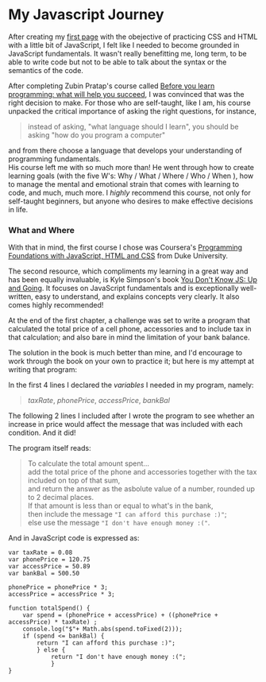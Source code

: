 # My Javascript Journey

After creating my [first page](https://alisonludick.github.io/) with the obejective of practicing CSS and HTML with a little bit of JavaScript, I felt like I needed to become grounded in JavaScript fundamentals. It wasn't really benefitting me, long term, to be able to write code but not to be able to talk about the syntax or the semantics of the code. 

After completing Zubin Pratap's course called [Before you learn programming: what will help you succeed](https://www.udemy.com/how-not-to-quit-coding/), I was convinced that was the right decision to make. For those who are self-taught, like I am, his course unpacked the critical importance of asking the right questions, for instance, 
>instead of asking, "what language should I learn", you should be asking "how do you program a computer"  

and from there choose a language that develops your understanding of programming fundamentals.  
His course left me with so much more than! He went through how to create learning goals (with the five W's: Why / What / Where / Who / When ), how to manage the mental and emotional strain that comes with learning to code, and much, much more. I *highly* recommend this course, not only for self-taught beginners, but anyone who desires to make effective decisions in life.  

### What and Where
With that in mind, the first course I chose was Coursera's [Programming Foundations with JavaScript, HTML and CSS](https://www.coursera.org/learn/duke-programming-web/home/welcome) from Duke University.  


The second resource, which compliments my learning in a great way and has been equally invaluable, is Kyle Simpson's book [You Don't Know JS: Up and Going](https://github.com/getify/You-Dont-Know-JS/blob/master/up%20%26%20going/ch1.md). It focuses on JavaScript fundamentals and is exceptionally well-written, easy to understand, and explains concepts very clearly. It also comes highly recommended!   

At the end of the first chapter, a challenge was set to write a program that calculated the total price of a cell phone, accessories and to include tax in that calculation; and also bare in mind the limitation of your bank balance.   

The solution in the book is much better than mine, and I'd encourage to work through the book on your own to practice it; but here is my attempt at writing that program:  

In the first 4 lines I declared the *variables* I needed in my program, namely:
>*taxRate*,
>*phonePrice*,
>*accessPrice*,
>*bankBal*  

The following 2 lines I included after I wrote the program to see whether an increase in price would affect the message that was included with each condition. And it did!  

The program itself reads:  
>To calculate the total amount spent...  
>add the total price of the phone and accessories together with the tax included on top of that sum,  
>and return the answer as the asbolute value of a number, rounded up to 2 decimal places.  
>If that amount is less than or equal to what's in the bank,  
>then include the message `"I can afford this purchase :)"`;  
>else use the message `"I don't have enough money :("`.

And in JavaScript code is expressed as:  

```
var taxRate = 0.08
var phonePrice = 120.75
var accessPrice = 50.89
var bankBal = 500.50

phonePrice = phonePrice * 3;
accessPrice = accessPrice * 3;

function totalSpend() {
    var spend = (phonePrice + accessPrice) + ((phonePrice + accessPrice) * taxRate) ; 
    console.log("$"+ Math.abs(spend.toFixed(2)));
    if (spend <= bankBal) {
        return "I can afford this purchase :)"; 
        } else {
            return "I don't have enough money :("; 
            }
}
```
